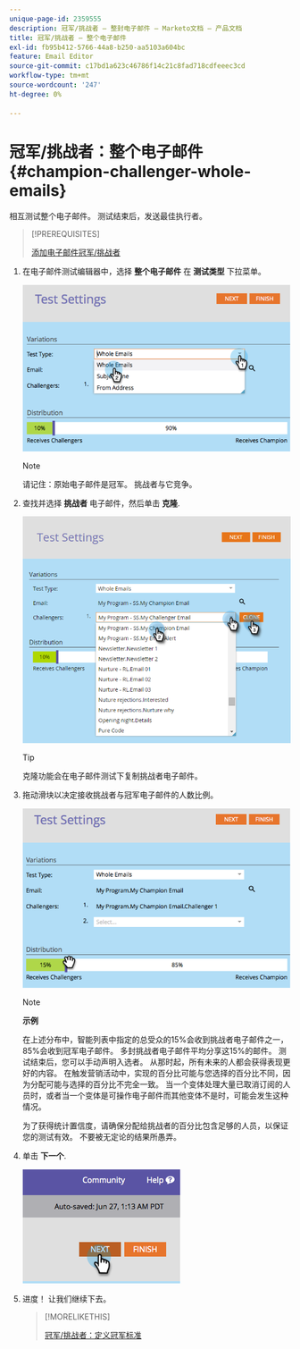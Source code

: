 ```yaml
---
unique-page-id: 2359555
description: 冠军/挑战者 — 整封电子邮件 — Marketo文档 — 产品文档
title: 冠军/挑战者 — 整个电子邮件
exl-id: fb95b412-5766-44a8-b250-aa5103a604bc
feature: Email Editor
source-git-commit: c17bd1a623c46786f14c21c8fad718cdfeeec3cd
workflow-type: tm+mt
source-wordcount: '247'
ht-degree: 0%

---
```


# 冠军/挑战者：整个电子邮件 {#champion-challenger-whole-emails}

相互测试整个电子邮件。 测试结束后，发送最佳执行者。

>[!PREREQUISITES]
>
>[添加电子邮件冠军/挑战者](/help/marketo/product-docs/email-marketing/general/functions-in-the-editor/email-tests-champion-challenger/add-an-email-champion-challenger.md)

1. 在电子邮件测试编辑器中，选择 **整个电子邮件** 在 **测试类型** 下拉菜单。

   ![](assets/image2014-9-12-16-3a39-3a14.png)

   >[!NOTE]
   >
   >请记住：原始电子邮件是冠军。 挑战者与它竞争。

1. 查找并选择 **挑战者** 电子邮件，然后单击 **克隆**.

   ![](assets/image2015-8-10-11-3a46-3a28.png)

   >[!TIP]
   >
   >克隆功能会在电子邮件测试下复制挑战者电子邮件。

1. 拖动滑块以决定接收挑战者与冠军电子邮件的人数比例。

   ![](assets/image2014-9-12-16-3a41-3a44.png)

   >[!NOTE]
   >
   >**示例**
   >
   >在上述分布中，智能列表中指定的总受众的15%会收到挑战者电子邮件之一，85%会收到冠军电子邮件。 多封挑战者电子邮件平均分享这15%的邮件。 测试结束后，您可以手动声明入选者。 从那时起，所有未来的人都会获得表现更好的内容。 在触发营销活动中，实现的百分比可能与您选择的百分比不同，因为分配可能与选择的百分比不完全一致。 当一个变体处理大量已取消订阅的人员时，或者当一个变体是可操作电子邮件而其他变体不是时，可能会发生这种情况。

   为了获得统计置信度，请确保分配给挑战者的百分比包含足够的人员，以保证您的测试有效。 不要被无定论的结果所愚弄。

1. 单击 **下一个**.

   ![](assets/image2014-9-12-16-3a42-3a9.png)

1. 进度！ 让我们继续下去。

   >[!MORELIKETHIS]
   >
   >[冠军/挑战者：定义冠军标准](/help/marketo/product-docs/email-marketing/general/functions-in-the-editor/email-tests-champion-challenger/champion-challenger-define-champion-criteria.md)
